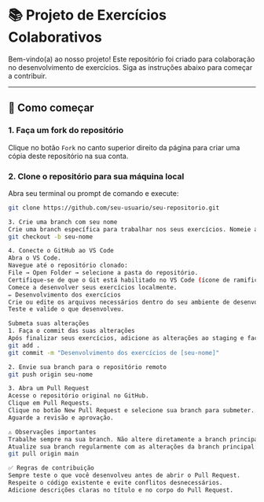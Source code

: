 # 📚 Projeto de Exercícios Colaborativos

Bem-vindo(a) ao nosso projeto! Este repositório foi criado para colaboração no desenvolvimento de exercícios. Siga as instruções abaixo para começar a contribuir.

---

## 🚀 Como começar

### 1. Faça um **fork** do repositório
Clique no botão `Fork` no canto superior direito da página para criar uma cópia deste repositório na sua conta.

### 2. Clone o repositório para sua máquina local
Abra seu terminal ou prompt de comando e execute:
```bash
git clone https://github.com/seu-usuario/seu-repositorio.git

3. Crie uma branch com seu nome
Crie uma branch específica para trabalhar nos seus exercícios. Nomeie a branch com seu nome para facilitar a identificação
git checkout -b seu-nome

4. Conecte o GitHub ao VS Code
Abra o VS Code.
Navegue até o repositório clonado:
File → Open Folder → selecione a pasta do repositório.
Certifique-se de que o Git está habilitado no VS Code (ícone de ramificação no canto esquerdo).
Comece a desenvolver seus exercícios localmente.
✏️ Desenvolvimento dos exercícios
Crie ou edite os arquivos necessários dentro do seu ambiente de desenvolvimento local.
Teste e valide o que desenvolveu.

Submeta suas alterações
1. Faça o commit das suas alterações
Após finalizar seus exercícios, adicione as alterações ao staging e faça o commit:
git add .
git commit -m "Desenvolvimento dos exercícios de [seu-nome]"

2. Envie sua branch para o repositório remoto
git push origin seu-nome

3. Abra um Pull Request
Acesse o repositório original no GitHub.
Clique em Pull Requests.
Clique no botão New Pull Request e selecione sua branch para submeter.
Aguarde a revisão e aprovação.

⚠️ Observações importantes
Trabalhe sempre na sua branch. Não altere diretamente a branch principal (main ou master).
Atualize sua branch regularmente com as alterações da branch principal:
git pull origin main

✅ Regras de contribuição
Sempre teste o que você desenvolveu antes de abrir o Pull Request.
Respeite o código existente e evite conflitos desnecessários.
Adicione descrições claras no título e no corpo do Pull Request.
